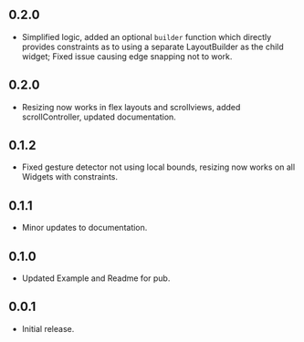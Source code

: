 ## 0.2.0

* Simplified logic, added an optional `builder` function which directly provides constraints as to using a separate LayoutBuilder as the child widget; Fixed issue causing edge snapping not to work.

## 0.2.0

* Resizing now works in flex layouts and scrollviews, added scrollController, updated documentation.

## 0.1.2

* Fixed gesture detector not using local bounds, resizing now works on all Widgets with constraints.

## 0.1.1

* Minor updates to documentation.

## 0.1.0

* Updated Example and Readme for pub.

## 0.0.1

* Initial release.